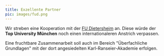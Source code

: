 ```yaml
---
title: Exzellente Partner
pic: images/fud.png 
---
```


Wir streben eine Kooperation mit der [FU Dietersheim](https://www.fu-dietersheim.de/FUD.html) an.
Diese würde der **Top University München** noch einen internationaleren Anstrich verpassen.

Eine fruchtbare Zusammenarbeit soll auch im Bereich "Überfachliche Grundlagen" mit der dort angesiedelten 
Karl-Ranseier-Akademie erfolgen.
